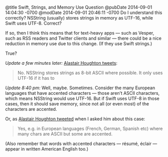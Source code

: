 @title Swift, Strings, and Memory Use Question
@pubDate 2014-09-01 14:04:30 -0700
@modDate 2014-09-01 20:46:11 -0700
Do I understand this correctly? NSString (usually) stores strings in memory as UTF-16, while Swift uses UTF-8. Correct?

If so, then I think this means that for text-heavy apps — such as Vesper, such as RSS readers and Twitter clients and similar — there could be a nice reduction in memory use due to this change. (If they use Swift strings.)

True?

<i>Update a few minutes later:</i> <a href="https://twitter.com/al45tair/status/506550812257296384">Alastair Houghton tweets</a>:

>No. NSString stores strings as 8-bit ASCII where possible. It only uses UTF-16 if it has to

<i>Update 8:40 pm:</i> Well, maybe. Sometimes. Consider the many European languages that have accented characters — those aren’t ASCII characters, which means NSString would use UTF-16. But if Swift uses UTF-8 in those cases, then it should save memory, since not all (or even most) of the characters are accented.

Or, as <a href="https://twitter.com/al45tair/status/506554668647215106">Alastair Houghton tweeted</a> when I asked him about this case:

>Yes, e.g. in European languages (French, German, Spanish etc) where many chars are ASCII but some are accented.

(Also remember that words with accented characters — résumé, éclair — appear in written American English too.)
